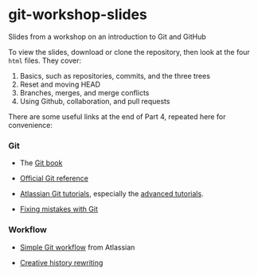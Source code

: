 # git-workshop-slides
Slides from a workshop on an introduction to Git and GitHub

To view the slides, download or clone the repository, then look at the four `html` files. They cover:
1. Basics, such as repositories, commits, and the three trees
2. Reset and moving HEAD
3. Branches, merges, and merge conflicts
4. Using Github, collaboration, and pull requests

There are some useful links at the end of Part 4, repeated here for convenience:

### Git

* The [Git book](https://git-scm.com/book/en/v2)

* [Official Git reference](https://git-scm.com/docs)

* [Atlassian Git tutorials](https://www.atlassian.com/git/tutorials), especially the [advanced tutorials](https://www.atlassian.com/git/tutorials/advanced-overview).

* [Fixing mistakes with Git](https://dev.to/vorahsa/fixing-mistakes-with-git-27a5)

### Workflow

* [Simple Git workflow](https://www.atlassian.com/blog/git/simple-git-workflow-simple) from Atlassian

* [Creative history rewriting](https://sandofsky.com/blog/git-workflow.html)
